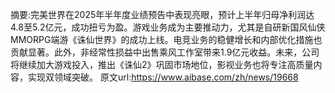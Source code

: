 摘要:完美世界在2025年半年度业绩预告中表现亮眼，预计上半年归母净利润达4.8至5.2亿元，成功扭亏为盈。游戏业务成为主要推动力，尤其是自研新国风仙侠MMORPG端游《诛仙世界》的成功上线。电竞业务的稳健增长和内部优化措施也贡献显著。此外，非经常性损益中出售乘风工作室带来1.9亿元收益。未来，公司将继续加大游戏投入，推出《诛仙2》巩固市场地位，影视业务也将专注高质量内容，实现双领域突破。
原文url:https://www.aibase.com/zh/news/19668